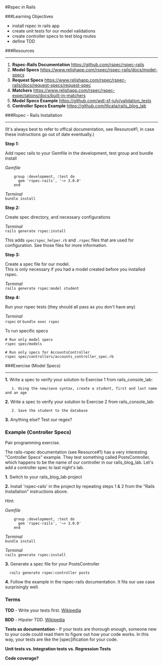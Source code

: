 #Rspec in Rails

###Learning Objectives
- install rspec in rails app
- create unit tests for our model validations
- create controller specs to test blog routes
- define TDD

###Resources
______________

1. **Rspec-Rails Documentation** https://github.com/rspec/rspec-rails  
2. **Model Specs** https://www.relishapp.com/rspec/rspec-rails/docs/model-specs  
3. **Request Specs** https://www.relishapp.com/rspec/rspec-rails/docs/request-specs/request-spec  
4. **Matchers**  https://www.relishapp.com/rspec/rspec-expectations/docs/built-in-matchers
5. **Model Specs Example** https://github.com/wdi-sf-july/validation_tests
6. **Controller Specs Example** https://github.com/tlicata/rails_blog_lab

###Rspec - Rails Installation
_____________________________

(It's always best to refer to offical documentation, see Resource#1,
in case these instructions go out of date eventually.)

**Step 1:**  

Add rspec rails to your Gemfile in the development, test group and bundle install  

*Gemfile*

        group :development, :test do
          gem 'rspec-rails', '~> 3.0.0'
        end

*Terminal*  
`bundle install`  

**Step 2:**  

Create spec directory, and necessary configurations  

*Terminal*  
`rails generate rspec:install`  

This adds `spec/spec_helper.rb` and `.rspec` files that are used for configuration. See those files for more information.  

**Step 3:**  

Create a spec file for our model.  
This is only necessary if you had a model created before you installed rspec.  

*Terminal*  
`rails generate rspec:model student`  

**Step 4:**  

Run your rspec tests (they should all pass as you don't have any)  

*Terminal*  
`rspec` or `bundle exec rspec`

To run specific specs

```
# Run only model specs
rspec spec/models

# Run only specs for AccountsController
rspec spec/controllers/accounts_controller_spec.rb
```

###Exercise (Model Specs)
__________________

**1.** Write a spec to verify your solution to Exercise 1 from rails_console_lab:

       1. Using the new/save syntax, create a student, first and last name and an age

**2.** Write a spec to verify your solution to Exercise 2 from rails_console_lab:

       2. Save the student to the database

**3.** Anything else? Test our regex?

### Example (Controller Specs)

Pair programming exercise.

The rails-rspec documentation (see Resource#1) has a very interesting
"Controller Specs" example.  They test something called
PostsController, which happens to be the name of our controller in our
rails_blog_lab. Let's add a controller spec to last night's lab.

**1.** Switch to your rails_blog_lab project

**2.** Install 'rspec-rails' in the project by repeating steps 1 & 2
  from the "Rails Installation" instructions above.
  
Hint:

*Gemfile*

        group :development, :test do
          gem 'rspec-rails', '~> 3.0.0'
        end

*Terminal*  
`bundle install`  

*Terminal*  
`rails generate rspec:install`  


**3.** Generate a spec file for your PostsController

      rails generate rspec:controller posts

**4.** Follow the example in the rspec-rails documentation. It fits
  our use case surprisingly well.

### Terms

**TDD** - Write your tests first. [Wikipedia](http://en.wikipedia.org/wiki/Test-driven_development)

**BDD** - Hipster TDD. [Wikipedia](http://en.wikipedia.org/wiki/Behavior-driven_development)

**Tests as documentation** - If your tests are thorough enough,
  someone new to your code could read them to figure out how your code
  works. In this way, your tests are like the [spec]ification for your
  code.

**Unit tests vs. Integration tests vs. Regression Tests**

**Code coverage?**
